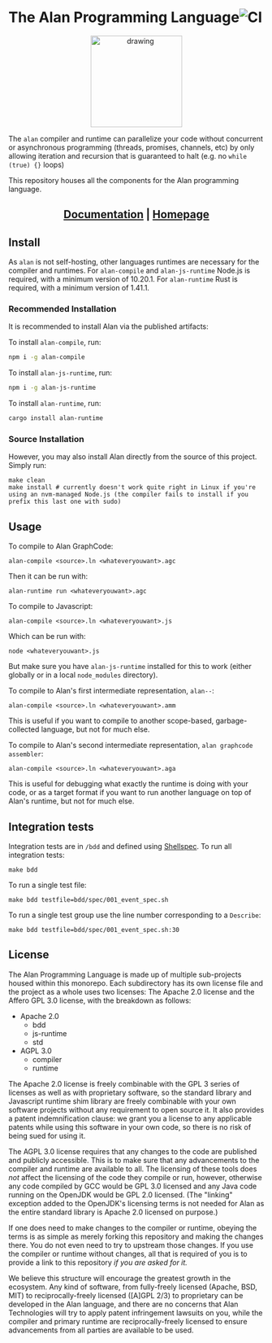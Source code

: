 # The Alan Programming Language![CI](https://github.com/alantech/alan/workflows/CI/badge.svg)

<center>
  <img src="https://alan-lang.org/alan-logo.png" alt="drawing" width="180"/>
</center>

The `alan` compiler and runtime can parallelize your code without concurrent or asynchronous programming (threads, promises, channels, etc) by only allowing iteration and recursion that is guaranteed to halt (e.g. no `while (true) {}` loops)

This repository houses all the components for the Alan programming language.

<center>
  <h2><a href="https://docs.alan-lang.org">Documentation</a> | <a href="https://alan-lang.org">Homepage</a></h2>
</center>

## Install

As `alan` is not self-hosting, other languages runtimes are necessary for the compiler and runtimes. For `alan-compile` and `alan-js-runtime` Node.js is required, with a minimum version of 10.20.1. For `alan-runtime` Rust is required, with a minimum version of 1.41.1.

### Recommended Installation

It is recommended to install Alan via the published artifacts:

To install `alan-compile`, run:

```bash
npm i -g alan-compile
```

To install `alan-js-runtime`, run:

```bash
npm i -g alan-js-runtime
```

To install `alan-runtime`, run:

```bash
cargo install alan-runtime
```

### Source Installation

However, you may also install Alan directly from the source of this project. Simply run:

```
make clean
make install # currently doesn't work quite right in Linux if you're using an nvm-managed Node.js (the compiler fails to install if you prefix this last one with sudo)
```

## Usage

To compile to Alan GraphCode:

```
alan-compile <source>.ln <whateveryouwant>.agc
```

Then it can be run with:

```
alan-runtime run <whateveryouwant>.agc
```

To compile to Javascript:

```
alan-compile <source>.ln <whateveryouwant>.js
```

Which can be run with:

```
node <whateveryouwant>.js
```

But make sure you have `alan-js-runtime` installed for this to work (either globally or in a local `node_modules` directory).

To compile to Alan's first intermediate representation, `alan--`:

```
alan-compile <source>.ln <whateveryouwant>.amm
```

This is useful if you want to compile to another scope-based, garbage-collected language, but not for much else.

To compile to Alan's second intermediate representation, `alan graphcode assembler`:

```
alan-compile <source>.ln <whateveryouwant>.aga
```

This is useful for debugging what exactly the runtime is doing with your code, or as a target format if you want to run another language on top of Alan's runtime, but not for much else.

## Integration tests

Integration tests are in `/bdd` and defined using [Shellspec](https://shellspec.info/). To run all integration tests:
```
make bdd
```

To run a single test file:
```
make bdd testfile=bdd/spec/001_event_spec.sh
```

To run a single test group use the line number corresponding to a `Describe`:
```
make bdd testfile=bdd/spec/001_event_spec.sh:30
```

## License

The Alan Programming Language is made up of multiple sub-projects housed within this monorepo. Each subdirectory has its own license file and the project as a whole uses two licenses: The Apache 2.0 license and the Affero GPL 3.0 license, with the breakdown as follows:

* Apache 2.0
  * bdd
  * js-runtime
  * std
* AGPL 3.0
  * compiler
  * runtime

The Apache 2.0 license is freely combinable with the GPL 3 series of licenses as well as with proprietary software, so the standard library and Javascript runtime shim library are freely combinable with your own software projects without any requirement to open source it. It also provides a patent indemnification clause: we grant you a license to any applicable patents while using this software in your own code, so there is no risk of being sued for using it.

The AGPL 3.0 license requires that any changes to the code are published and publicly accessible. This is to make sure that any advancements to the compiler and runtime are available to all. The licensing of these tools does *not* affect the licensing of the code they compile or run, however, otherwise any code compiled by GCC would be GPL 3.0 licensed and any Java code running on the OpenJDK would be GPL 2.0 licensed. (The "linking" exception added to the OpenJDK's licensing terms is not needed for Alan as the entire standard library is Apache 2.0 licensed on purpose.)

If one does need to make changes to the compiler or runtime, obeying the terms is as simple as merely forking this repository and making the changes there. You do not even need to try to upstream those changes. If you use the compiler or runtime without changes, all that is required of you is to provide a link to this repository *if you are asked for it.*

We believe this structure will encourage the greatest growth in the ecosystem. Any kind of software, from fully-freely licensed (Apache, BSD, MIT) to reciprocally-freely licensed ([A]GPL 2/3) to proprietary can be developed in the Alan language, and there are no concerns that Alan Technologies will try to apply patent infringement lawsuits on you, while the compiler and primary runtime are reciprocally-freely licensed to ensure advancements from all parties are available to be used.